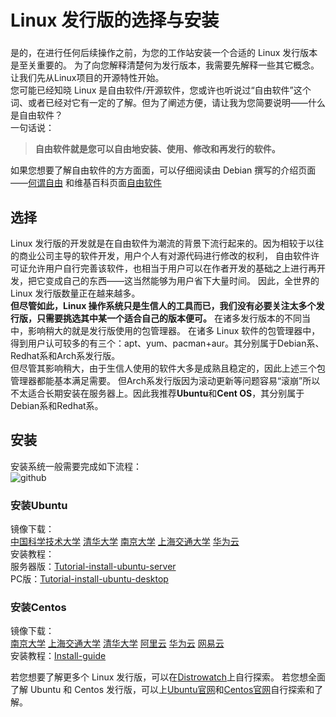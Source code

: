 # Linux 发行版的选择与安装
### 


是的，在进行任何后续操作之前，为您的工作站安装一个合适的 Linux 发行版本是至关重要的。
为了向您解释清楚何为发行版本，我需要先解释一些其它概念。让我们先从Linux项目的开源特性开始。  
您可能已经知晓 Linux 是自由软件/开源软件，您或许也听说过“自由软件”这个词、或者已经对它有一定的了解。但为了阐述方便，请让我为您简要说明——什么是自由软件？  
一句话说：
> **自由软件就是您可以自由地安装、使用、修改和再发行的软件。**  
  
如果您想要了解自由软件的方方面面，可以仔细阅读由 Debian 撰写的介绍页面——[何谓自由](https://www.debian.org/intro/free.zh-cn.html)
和维基百科页面[自由软件](https://zh.wikipedia.org/wiki/%E8%87%AA%E7%94%B1%E8%BD%AF%E4%BB%B6)  

## 选择  
Linux 发行版的开发就是在自由软件为潮流的背景下流行起来的。因为相较于以往的商业公司主导的软件开发，用户个人有对源代码进行修改的权利，
自由软件许可证允许用户自行完善该软件，也相当于用户可以在作者开发的基础之上进行再开发，把它变成自己的东西——这当然能够为用户省下大量时间。
因此，全世界的 Linux 发行版数量正在越来越多。  
**但尽管如此，Linux 操作系统只是生信人的工具而已，我们没有必要关注太多个发行版，只需要挑选其中某一个适合自己的版本便可。**
在诸多发行版本的不同当中，影响稍大的就是发行版使用的包管理器。
在诸多 Linux 软件的包管理器中，得到用户认可较多的有三个：apt、yum、pacman+aur。其分别属于Debian系、Redhat系和Arch系发行版。  
但尽管其影响稍大，由于生信人使用的软件大多是成熟且稳定的，因此上述三个包管理器都能基本满足需要。
但Arch系发行版因为滚动更新等问题容易“滚崩”所以不太适合长期安装在服务器上。因此我推荐**Ubuntu**和**Cent OS**，其分别属于Debian系和Redhat系。  

## 安装  
安装系统一般需要完成如下流程：  
![github](https://github.com/ChongHui-007/Linux-recipe-for-BMC-learners/blob/master/material/Installations-1.jpg)  
### 安装Ubuntu  
镜像下载：  
[中国科学技术大学](http://mirrors.ustc.edu.cn/ubuntu-releases/)    [清华大学](https://mirrors.tuna.tsinghua.edu.cn/ubuntu-releases/)    [南京大学](http://mirrors.nju.edu.cn/ubuntu-releases/)    [上海交通大学](http://ftp.sjtu.edu.cn/ubuntu-cd/)    [华为云](http://mirrors.huaweicloud.com/repository/ubuntu-releases/)  
安装教程：  
服务器版：[Tutorial-install-ubuntu-server](https://tutorials.ubuntu.com/tutorial/tutorial-install-ubuntu-server)  
PC版：[Tutorial-install-ubuntu-desktop](https://tutorials.ubuntu.com/tutorial/tutorial-install-ubuntu-desktop)  


### 安装Centos
镜像下载：  
[南京大学](http://mirrors.nju.edu.cn/centos/)    [上海交通大学](http://ftp.sjtu.edu.cn/centos/)    [清华大学](https://mirrors.tuna.tsinghua.edu.cn/centos/)    [阿里云](http://mirrors.aliyun.com/centos/)    [华为云](http://mirrors.huaweicloud.com/centos/)    [网易云](http://mirrors.163.com/centos/)  
安装教程：[Install-guide](https://docs.centos.org/en-US/centos/install-guide/)


若您想要了解更多个 Linux 发行版，可以在[Distrowatch](https://distrowatch.com/)上自行探索。
若您想全面了解 Ubuntu 和 Centos 发行版，可以上[Ubuntu官网](https://ubuntu.com/)和[Centos官网](https://www.centos.org/)自行探索和了解。
